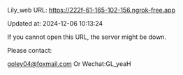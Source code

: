 Lily_web URL: https://222f-61-165-102-156.ngrok-free.app

Updated at: 2024-12-06 10:13:24

If you cannot open this URL, the server might be down.

Please contact: 

goley04@foxmail.com Or Wechat:GL_yeaH